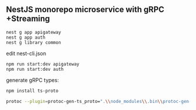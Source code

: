 ## NestJS monorepo microservice with gRPC +Streaming

```
nest g app apigateway
nest g app auth
nest g library common
```

edit nest-cli.json

```
npm run start:dev apigateway
npm run start:dev auth
```

generate gRPC types:
```bash
npm install ts-proto

protoc --plugin=protoc-gen-ts_proto=".\\node_modules\\.bin\\protoc-gen-ts_proto.cmd" --ts_proto_out=./ --ts_proto_opt=nestJs=true ./proto/auth.proto
```
